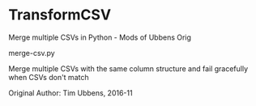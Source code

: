 # TransformCSV
Merge multiple CSVs in Python - Mods of Ubbens Orig

merge-csv.py

Merge multiple CSVs with the same column structure and fail gracefully when CSVs don't match

Original Author: Tim Ubbens, 2016-11
